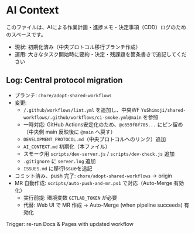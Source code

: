 # AI Context

このファイルは、AIによる作業計画・進捗メモ・決定事項（CDD）ログのためのスペースです。

- 現状: 初期化済み（中央プロトコル移行ブランチ作成）
- 運用: 大きなタスク開始時に要約・決定・残課題を箇条書きで追記してください

## Log: Central protocol migration

- ブランチ: `chore/adopt-shared-workflows`
- 変更:
  - `/.github/workflows/lint.yml` を追加し、中央WF `YuShimoji/shared-workflows/.github/workflows/ci-smoke.yml@main` を参照
  - 一時対応: GitHub Actions安定化のため、`@c659f8f705...` にピン留め（中央側 main 反映後に `@main` へ戻す）
  - `DEVELOPMENT_PROTOCOL.md`（中央プロトコルへのリンク）追加
  - `AI_CONTEXT.md` 初期化（本ファイル）
  - スモーク用 `scripts/dev-server.js` / `scripts/dev-check.js` 追加
  - `.gitignore` に `server.log` 追加
  - `ISSUES.md` に移行Issueを追記
- コミット済み、push 完了: `chore/adopt-shared-workflows` → origin
- MR 自動作成: `scripts/auto-push-and-mr.ps1` で対応（Auto-Merge 有効化）
  - 実行前提: 環境変数 `GITLAB_TOKEN` が必要
  - 代替: Web UI で MR 作成 → Auto-Merge (when pipeline succeeds) 有効化

Trigger: re-run Docs & Pages with updated workflow
